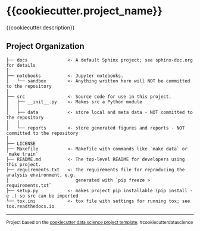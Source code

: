 {{cookiecutter.project_name}}
==============================

{{cookiecutter.description}}

Project Organization
------------

    ├── docs               <- A default Sphinx project; see sphinx-doc.org for details
    │
    ├── notebooks          <- Jupyter notebooks.
    │   └── sandbox        <- Anything written here will NOT be committed to the repository
    │
    ├── src                <- Source code for use in this project.
    │   ├── __init__.py    <- Makes src a Python module
    │   │
    │   ├── data           <- store local and meta data - NOT committed to the repository
    │   │
    │   └── reports        <- store generated figures and reports - NOT committed to the repository
    │
    ├── LICENSE
    ├── Makefile           <- Makefile with commands like `make data` or `make train`
    ├── README.md          <- The top-level README for developers using this project.
    ├── requirements.txt   <- The requirements file for reproducing the analysis environment, e.g.
    │                         generated with `pip freeze > requirements.txt`
    ├── setup.py           <- makes project pip installable (pip install -e .) so src can be imported
    └── tox.ini            <- tox file with settings for running tox; see tox.readthedocs.io


--------

<p><small>Project based on the <a target="_blank" href="https://drivendata.github.io/cookiecutter-data-science/">cookiecutter data science project template</a>. #cookiecutterdatascience</small></p>
